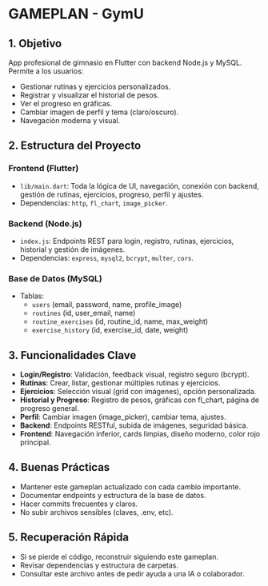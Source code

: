 # GAMEPLAN - GymU

## 1. Objetivo
App profesional de gimnasio en Flutter con backend Node.js y MySQL. Permite a los usuarios:
- Gestionar rutinas y ejercicios personalizados.
- Registrar y visualizar el historial de pesos.
- Ver el progreso en gráficas.
- Cambiar imagen de perfil y tema (claro/oscuro).
- Navegación moderna y visual.

## 2. Estructura del Proyecto

### Frontend (Flutter)
- `lib/main.dart`: Toda la lógica de UI, navegación, conexión con backend, gestión de rutinas, ejercicios, progreso, perfil y ajustes.
- Dependencias: `http`, `fl_chart`, `image_picker`.

### Backend (Node.js)
- `index.js`: Endpoints REST para login, registro, rutinas, ejercicios, historial y gestión de imágenes.
- Dependencias: `express`, `mysql2`, `bcrypt`, `multer`, `cors`.

### Base de Datos (MySQL)
- Tablas:
  - `users` (email, password, name, profile_image)
  - `routines` (id, user_email, name)
  - `routine_exercises` (id, routine_id, name, max_weight)
  - `exercise_history` (id, exercise_id, date, weight)

## 3. Funcionalidades Clave

- **Login/Registro**: Validación, feedback visual, registro seguro (bcrypt).
- **Rutinas**: Crear, listar, gestionar múltiples rutinas y ejercicios.
- **Ejercicios**: Selección visual (grid con imágenes), opción personalizada.
- **Historial y Progreso**: Registro de pesos, gráficas con fl_chart, página de progreso general.
- **Perfil**: Cambiar imagen (image_picker), cambiar tema, ajustes.
- **Backend**: Endpoints RESTful, subida de imágenes, seguridad básica.
- **Frontend**: Navegación inferior, cards limpias, diseño moderno, color rojo principal.

## 4. Buenas Prácticas

- Mantener este gameplan actualizado con cada cambio importante.
- Documentar endpoints y estructura de la base de datos.
- Hacer commits frecuentes y claros.
- No subir archivos sensibles (claves, .env, etc).

## 5. Recuperación Rápida

- Si se pierde el código, reconstruir siguiendo este gameplan.
- Revisar dependencias y estructura de carpetas.
- Consultar este archivo antes de pedir ayuda a una IA o colaborador.
